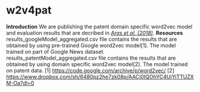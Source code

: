 # w2v4pat
**Introduction**
We are publishing the patent domain specific word2vec model and evaluation results that are decribed in [*Aras et al. (2018)*](https://arxiv.org).
**Resources**
results_googleModel_aggregated.csv file contains the results that are obtained by using pre-trained Google word2vec model[1]. The model trained on part of Google News dataset.
results_patentModel_aggregated.csv file contains the results that are obtained by using domain specific word2vec model[2]. The model trained on patent data.
[1] https://code.google.com/archive/p/word2vec/
[2] https://www.dropbox.com/sh/6480pz2he7zk08p/AACj0IQOhYC4UjYiTTUZXM-Oa?dl=0
